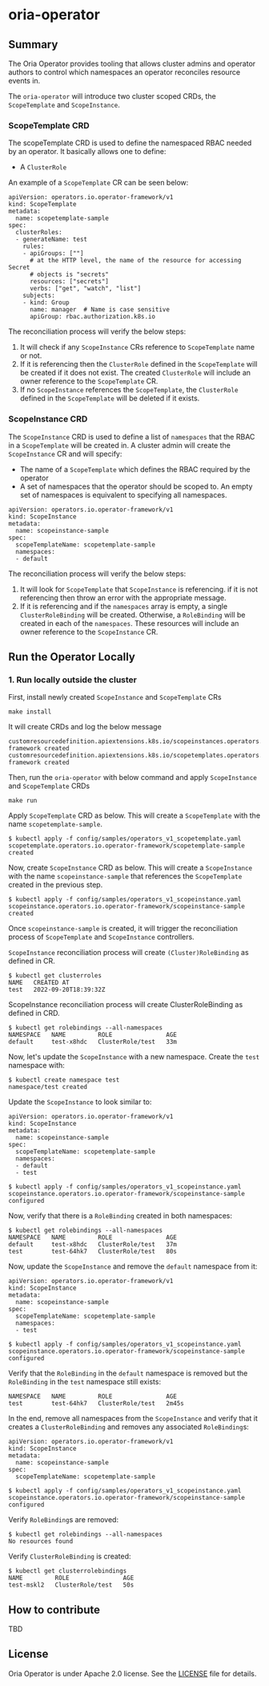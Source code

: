 # oria-operator

## Summary

The Oria Operator provides tooling that allows cluster admins and operator authors to control which namespaces an operator reconciles resource events in.

The `oria-operator` will introduce two cluster scoped CRDs, the `ScopeTemplate` and `ScopeInstance`.

### ScopeTemplate CRD

The scopeTemplate CRD is used to define the namespaced RBAC needed by an operator. It basically allows one to define:

- A `ClusterRole`

An example of a `ScopeTemplate` CR can be seen below:

```
apiVersion: operators.io.operator-framework/v1
kind: ScopeTemplate
metadata:
  name: scopetemplate-sample
spec:
  clusterRoles:
  - generateName: test
    rules:
    - apiGroups: [""]
      # at the HTTP level, the name of the resource for accessing Secret
      # objects is "secrets"
      resources: ["secrets"]
      verbs: ["get", "watch", "list"]
    subjects:
    - kind: Group
      name: manager  # Name is case sensitive
      apiGroup: rbac.authorization.k8s.io
```

The reconciliation process will verify the below steps:
1. It will check if any `ScopeInstance` CRs reference to `ScopeTemplate` name or not.
2. If it is referencing then the `ClusterRole` defined in the `ScopeTemplate` will be created if it does not exist. The created `ClusterRole` will include an owner reference to the `ScopeTemplate` CR.
3. If no `ScopeInstance` references the `ScopeTemplate`, the `ClusterRole` defined in the `ScopeTemplate` will be deleted if it exists.


### ScopeInstance CRD

The `ScopeInstance` CRD is used to define a list of `namespaces` that the RBAC in a `ScopeTemplate` will be created in. A cluster admin will create the `ScopeInstance` CR and will specify:

- The name of a `ScopeTemplate` which defines the RBAC required by the operator
- A set of namespaces that the operator should be scoped to. An empty set of namespaces is equivalent to specifying all namespaces.

```
apiVersion: operators.io.operator-framework/v1
kind: ScopeInstance
metadata:
  name: scopeinstance-sample
spec:
  scopeTemplateName: scopetemplate-sample
  namespaces:
  - default
```

The reconciliation process will verify the below steps:

1. It will look for `ScopeTemplate` that `ScopeInstance` is referencing. if it is not referencing then throw an error with the appropriate message.
2. If it is referencing and if the `namespaces` array is empty, a single `ClusterRoleBinding` will be created. Otherwise, a `RoleBinding` will be created in each of the `namespaces`. These resources will include an owner reference to the `ScopeInstance` CR.

## Run the Operator Locally

### 1. Run locally outside the cluster 

First, install newly created `ScopeInstance` and `ScopeTemplate` CRs

```
make install
```

It will create CRDs and log the below message

```
customresourcedefinition.apiextensions.k8s.io/scopeinstances.operators.io.operator-framework created
customresourcedefinition.apiextensions.k8s.io/scopetemplates.operators.io.operator-framework created
```

Then, run the `oria-operator` with below command and apply `ScopeInstance` and `ScopeTemplate` CRDs

```
make run
```

Apply `ScopeTemplate` CRD as below. This will create a `ScopeTemplate` with the name `scopetemplate-sample`.

```
$ kubectl apply -f config/samples/operators_v1_scopetemplate.yaml
scopetemplate.operators.io.operator-framework/scopetemplate-sample created
```

Now, create `ScopeInstance` CRD as below. This will create a `ScopeInstance` with the name `scopeinstance-sample` that references the `ScopeTemplate` created in the previous step.

```
$ kubectl apply -f config/samples/operators_v1_scopeinstance.yaml
scopeinstance.operators.io.operator-framework/scopeinstance-sample created
```

Once `scopeinstance-sample` is created, it will trigger the reconciliation process of `ScopeTemplate` and `ScopeInstance` controllers.

`ScopeInstance` reconciliation process will create `(Cluster)RoleBinding` as defined in CR.

```
$ kubectl get clusterroles
NAME   CREATED AT
test   2022-09-20T18:39:32Z
```

ScopeInstance reconciliation process will create ClusterRoleBinding as defined in CRD.

```
$ kubectl get rolebindings --all-namespaces
NAMESPACE   NAME         ROLE               AGE
default     test-x8hdc   ClusterRole/test   33m
```

Now, let's update the `ScopeInstance` with a new namespace. Create the `test` namespace with:

```
$ kubectl create namespace test
namespace/test created
```

Update the `ScopeInstance` to look similar to:

```
apiVersion: operators.io.operator-framework/v1
kind: ScopeInstance
metadata:
  name: scopeinstance-sample
spec:
  scopeTemplateName: scopetemplate-sample
  namespaces:
  - default
  - test
```

```
$ kubectl apply -f config/samples/operators_v1_scopeinstance.yaml
scopeinstance.operators.io.operator-framework/scopeinstance-sample configured
```

Now, verify that there is a `RoleBinding` created in both namespaces:

```
$ kubectl get rolebindings --all-namespaces
NAMESPACE   NAME         ROLE               AGE
default     test-x8hdc   ClusterRole/test   37m
test        test-64hk7   ClusterRole/test   80s
```

Now, update the `ScopeInstance` and remove the `default` namespace from it:

```
apiVersion: operators.io.operator-framework/v1
kind: ScopeInstance
metadata:
  name: scopeinstance-sample
spec:
  scopeTemplateName: scopetemplate-sample
  namespaces:
  - test
```

```
$ kubectl apply -f config/samples/operators_v1_scopeinstance.yaml
scopeinstance.operators.io.operator-framework/scopeinstance-sample configured
```

Verify that the `RoleBinding` in the `default` namespace is removed but the `RoleBinding` in the `test` namespace still exists:

```
NAMESPACE   NAME         ROLE               AGE
test        test-64hk7   ClusterRole/test   2m45s
```

In the end, remove all namespaces from the `ScopeInstance` and verify that it creates a `ClusterRoleBinding` and removes any associated `RoleBinding`s:

```
apiVersion: operators.io.operator-framework/v1
kind: ScopeInstance
metadata:
  name: scopeinstance-sample
spec:
  scopeTemplateName: scopetemplate-sample
```

```
$ kubectl apply -f config/samples/operators_v1_scopeinstance.yaml
scopeinstance.operators.io.operator-framework/scopeinstance-sample configured
```

Verify `RoleBinding`s are removed:

```
$ kubectl get rolebindings --all-namespaces 
No resources found
```

Verify `ClusterRoleBinding` is created:

```
$ kubectl get clusterrolebindings
NAME         ROLE               AGE
test-mskl2   ClusterRole/test   50s
```

## How to contribute

TBD

## License

Oria Operator is under Apache 2.0 license. See the [LICENSE][license_file] file for details.

[controller-runtime]: https://github.com/kubernetes-sigs/controller-runtime
[license_file]:./LICENSE
[of-home]: https://github.com/operator-framework
[of-blog]: https://www.openshift.com/blog/introducing-the-operator-framework
[operator-link]: https://kubernetes.io/docs/concepts/extend-kubernetes/operator/
[sdk-docs]: https://sdk.operatorframework.io
[operator-framework-community]: https://github.com/operator-framework/community
[operator-framework-communication]: https://github.com/operator-framework/community#get-involved
[operator-framework-meetings]: https://github.com/operator-framework/community#meetings
[contribution-docs]: https://sdk.operatorframework.io/docs/contribution-guidelines/

